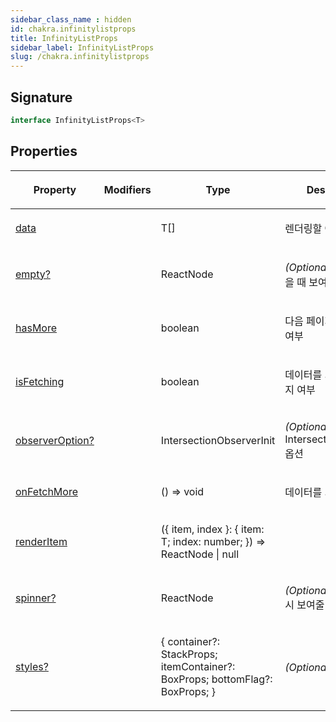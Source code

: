 ```yaml
---
sidebar_class_name : hidden
id: chakra.infinitylistprops
title: InfinityListProps
sidebar_label: InfinityListProps
slug: /chakra.infinitylistprops
---
```






## Signature

```typescript
interface InfinityListProps<T> 
```

## Properties

<table><thead><tr><th>

Property


</th><th>

Modifiers


</th><th>

Type


</th><th>

Description


</th></tr></thead>
<tbody><tr><td>

[data](./chakra.infinitylistprops.data)


</td><td>


</td><td>

T[]


</td><td>

렌더링할 아이템


</td></tr>
<tr><td>

[empty?](./chakra.infinitylistprops.empty)


</td><td>


</td><td>

ReactNode


</td><td>

_(Optional)_ 데이터가 없을 때 보여줄 컴포넌트


</td></tr>
<tr><td>

[hasMore](./chakra.infinitylistprops.hasmore)


</td><td>


</td><td>

boolean


</td><td>

다음 페이지가 있는지 여부


</td></tr>
<tr><td>

[isFetching](./chakra.infinitylistprops.isfetching)


</td><td>


</td><td>

boolean


</td><td>

데이터를 가져오고 있는지 여부


</td></tr>
<tr><td>

[observerOption?](./chakra.infinitylistprops.observeroption)


</td><td>


</td><td>

IntersectionObserverInit


</td><td>

_(Optional)_ IntersectionObserver 옵션


</td></tr>
<tr><td>

[onFetchMore](./chakra.infinitylistprops.onfetchmore)


</td><td>


</td><td>

() =&gt; void


</td><td>

데이터를 가져오는 함수


</td></tr>
<tr><td>

[renderItem](./chakra.infinitylistprops.renderitem)


</td><td>


</td><td>

(\{ item, index \}: \{ item: T; index: number; \}) =&gt; ReactNode \| null


</td><td>


</td></tr>
<tr><td>

[spinner?](./chakra.infinitylistprops.spinner)


</td><td>


</td><td>

ReactNode


</td><td>

_(Optional)_ isFetching 시 보여줄 스피너


</td></tr>
<tr><td>

[styles?](./chakra.infinitylistprops.styles)


</td><td>


</td><td>

\{ container?: StackProps; itemContainer?: BoxProps; bottomFlag?: BoxProps; \}


</td><td>

_(Optional)_ 스타일


</td></tr>
</tbody></table>
